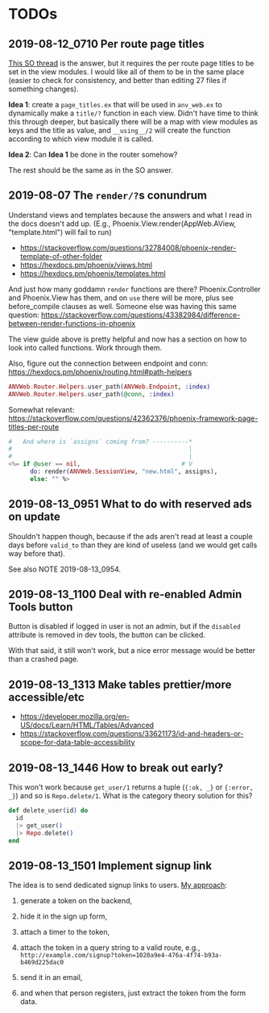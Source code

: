 # TODOs

## 2019-08-12_0710 Per route page titles

[This SO thread](https://stackoverflow.com/questions/42362376/phoenix-framework-page-titles-per-route)
is the  answer, but it  requires the per  route page
titles to be  set in the view modules.  I would like
all of them to be in the same place (easier to check
for consistency, and better than editing 27 files if
something changes).

**Idea 1**:  create a `page_titles.ex` that  will be
used in `anv_web.ex` to dynamically make a `title/?`
function  in each  view. Didn't  have time  to think
this through  deeper, but basically there  will be a
map  with view  modules  as keys  and  the title  as
value,  and `__using__/2`  will create  the function
according to which view module it is called.

**Idea 2**:  Can **Idea  1** be  done in  the router
somehow?

The rest should be the same as in the SO answer.

## 2019-08-07 The `render/?`s conundrum

Understand views  and templates because  the answers
and what I  read in the docs doesn't  add up. (E.g.,
Phoenix.View.render(AppWeb.AView,   "template.html")
will fail to run)

+ https://stackoverflow.com/questions/32784008/phoenix-render-template-of-other-folder
+ https://hexdocs.pm/phoenix/views.html
+ https://hexdocs.pm/phoenix/templates.html

And  just how  many goddamn  `render` functions  are
there?   Phoenix.Controller  and   Phoenix.View  has
them,  and on  `use` there  will be  more, plus  see
before_compile  clauses as  well.  Someone else  was
having this same question:
https://stackoverflow.com/questions/43382984/difference-between-render-functions-in-phoenix

The view guide above is pretty helpful and now has a
section on  how to look into  called functions. Work
through them.

Also, figure out the connection between endpoint and
conn:
https://hexdocs.pm/phoenix/routing.html#path-helpers

```elixir
ANVWeb.Router.Helpers.user_path(ANVWeb.Endpoint, :index)
ANVWeb.Router.Helpers.user_path(@conn, :index)
```

Somewhat relevant:
https://stackoverflow.com/questions/42362376/phoenix-framework-page-titles-per-route

```elixir
#   And where is `assigns` coming from? ----------*
#                                                 |
#                                                 |
<%= if @user == nil,                            # V
      do: render(ANVWeb.SessionView, "new.html", assigns),
      else: "" %>
```
## 2019-08-13_0951 What to do with reserved ads on update

Shouldn't happen  though, because if the  ads aren't
read at  least a couple days  before `valid_to` than
they are kind of useless (and we would get calls way
before that).

See also NOTE 2019-08-13_0954.

## 2019-08-13_1100 Deal with re-enabled Admin Tools button

Button  is disabled  if  logged in  user  is not  an
admin, but if the `disabled` attribute is removed in
dev tools, the button can be clicked.

With  that said,  it still  won't work,  but a  nice
error message would be better than a crashed page.

## 2019-08-13_1313 Make tables prettier/more accessible/etc

+ https://developer.mozilla.org/en-US/docs/Learn/HTML/Tables/Advanced
+ https://stackoverflow.com/questions/33621173/id-and-headers-or-scope-for-data-table-accessibility

## 2019-08-13_1446 How to break out early?

This won't work because `get_user/1` returns a tuple (`{:ok, _}` or `{:error, _}`) and so is `Repo.delete/1`. What is the category theory solution for this?

```elixir
def delete_user(id) do
  id
  |> get_user()
  |> Repo.delete()
end
```
## 2019-08-13_1501 Implement signup link

The idea is to send dedicated signup links to users.
[My approach](https://stackoverflow.com/questions/57399151/how-to-craft-a-dedicated-signup-link):

  1. generate a token on the backend,

  2. hide it in the sign up form,

  3. attach a timer to the token,

  4. attach the token in a query string to a valid route,
 e.g., `http://example.com/signup?token=1020a9e4-476a-4f74-b93a-b469d225dac0`

  5. send it in an email,

  6. and when that person registers, just extract the token from the form data.

##
